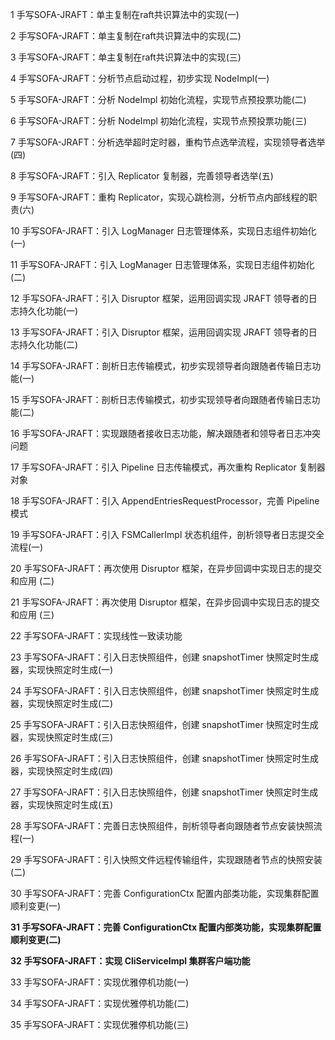 

1 手写SOFA-JRAFT：单主复制在raft共识算法中的实现(一)

2 手写SOFA-JRAFT：单主复制在raft共识算法中的实现(二)

3 手写SOFA-JRAFT：单主复制在raft共识算法中的实现(三)

4 手写SOFA-JRAFT：分析节点启动过程，初步实现 NodeImpl(一)

5 手写SOFA-JRAFT：分析 NodeImpl 初始化流程，实现节点预投票功能(二)

6 手写SOFA-JRAFT：分析 NodeImpl 初始化流程，实现节点预投票功能(三)

7 手写SOFA-JRAFT：分析选举超时定时器，重构节点选举流程，实现领导者选举(四)

8 手写SOFA-JRAFT：引入 Replicator 复制器，完善领导者选举(五)

9 手写SOFA-JRAFT：重构 Replicator，实现心跳检测，分析节点内部线程的职责(六)

10 手写SOFA-JRAFT：引入 LogManager 日志管理体系，实现日志组件初始化(一)

11 手写SOFA-JRAFT：引入 LogManager 日志管理体系，实现日志组件初始化(二)

12 手写SOFA-JRAFT：引入 Disruptor 框架，运用回调实现 JRAFT 领导者的日志持久化功能(一)

13 手写SOFA-JRAFT：引入 Disruptor 框架，运用回调实现 JRAFT 领导者的日志持久化功能(二)

14 手写SOFA-JRAFT：剖析日志传输模式，初步实现领导者向跟随者传输日志功能(一)

15 手写SOFA-JRAFT：剖析日志传输模式，初步实现领导者向跟随者传输日志功能(二)

16 手写SOFA-JRAFT：实现跟随者接收日志功能，解决跟随者和领导者日志冲突问题

17 手写SOFA-JRAFT：引入 Pipeline 日志传输模式，再次重构 Replicator 复制器对象

18 手写SOFA-JRAFT：引入 AppendEntriesRequestProcessor，完善 Pipeline 模式

19 手写SOFA-JRAFT：引入 FSMCallerImpl 状态机组件，剖析领导者日志提交全流程(一)

20 手写SOFA-JRAFT：再次使用 Disruptor 框架，在异步回调中实现日志的提交和应用 (二)

21 手写SOFA-JRAFT：再次使用 Disruptor 框架，在异步回调中实现日志的提交和应用 (三)

22 手写SOFA-JRAFT：实现线性一致读功能

23 手写SOFA-JRAFT：引入日志快照组件，创建 snapshotTimer 快照定时生成器，实现快照定时生成(一)

24 手写SOFA-JRAFT：引入日志快照组件，创建 snapshotTimer 快照定时生成器，实现快照定时生成(二)

25 手写SOFA-JRAFT：引入日志快照组件，创建 snapshotTimer 快照定时生成器，实现快照定时生成(三)

26 手写SOFA-JRAFT：引入日志快照组件，创建 snapshotTimer 快照定时生成器，实现快照定时生成(四)

27 手写SOFA-JRAFT：引入日志快照组件，创建 snapshotTimer 快照定时生成器，实现快照定时生成(五)

28 手写SOFA-JRAFT：完善日志快照组件，剖析领导者向跟随者节点安装快照流程(一)

29 手写SOFA-JRAFT：引入快照文件远程传输组件，实现跟随者节点的快照安装(二)

30 手写SOFA-JRAFT：完善 ConfigurationCtx 配置内部类功能，实现集群配置顺利变更(一)

**31 手写SOFA-JRAFT：完善 ConfigurationCtx 配置内部类功能，实现集群配置顺利变更(二)**

**32 手写SOFA-JRAFT：实现 CliServiceImpl 集群客户端功能**

33 手写SOFA-JRAFT：实现优雅停机功能(一)

34 手写SOFA-JRAFT：实现优雅停机功能(二)

35 手写SOFA-JRAFT：实现优雅停机功能(三)